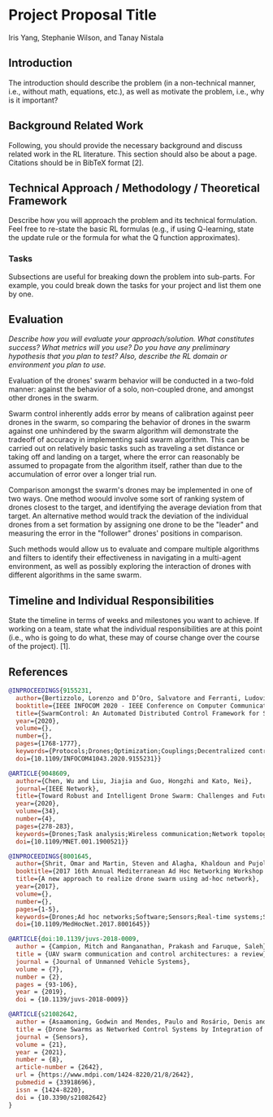 # Project Proposal Title

Iris Yang, Stephanie Wilson, and Tanay Nistala

## Introduction

The introduction should describe the problem (in a non-technical manner, i.e., without math, equations, etc.), as well as motivate the problem, i.e., why is it important?

## Background Related Work

Following, you should provide the necessary background and discuss related work in the RL literature. This section should also be about a page. Citations should be in BibTeX format [2].

## Technical Approach / Methodology / Theoretical Framework

Describe how you will approach the problem and its technical formulation. Feel free to re-state the basic RL formulas (e.g., if using Q-learning, state the update rule or the formula for what the Q function approximates).

### Tasks

Subsections are useful for breaking down the problem into sub-parts. For example, you could break down the tasks for your project and list them one by one.

## Evaluation

*Describe how you will evaluate your approach/solution. What constitutes success? What metrics will you use? Do you have any preliminary hypothesis that you plan to test? Also, describe the RL domain or environment you plan to use.*

Evaluation of the drones' swarm behavior will be conducted in a two-fold manner: against the behavior of a solo, non-coupled drone, and amongst other drones in the swarm.

Swarm control inherently adds error by means of calibration against peer drones in the swarm, so comparing the behavior of drones in the swarm against one unhindered by the swarm algorithm will demonstrate the tradeoff of accuracy in implementing said swarm algorithm. This can be carried out on relatively basic tasks such as traveling a set distance or taking off and landing on a target, where the error can reasonably be assumed to propagate from the algorithm itself, rather than due to the accumulation of error over a longer trial run.

Comparison amongst the swarm's drones may be implemented in one of two ways. One method woould involve some sort of ranking system of drones closest to the target, and identifying the average deviation from that target. An alternative method would track the deviation of the individual drones from a set formation by assigning one drone to be the "leader" and measuring the error in the "follower" drones' positions in comparison.

Such methods would allow us to evaluate and compare multiple algorithms and filters to identify their effectiveness in navigating in a multi-agent environment, as well as possibly exploring the interaction of drones with different algorithms in the same swarm.

## Timeline and Individual Responsibilities

State the timeline in terms of weeks and milestones you want to achieve. If working on a team, state what the individual responsibilities are at this point (i.e., who is going to do what, these may of course change over the course of the project). [1].

## References

```BibTeX
@INPROCEEDINGS{9155231,
  author={Bertizzolo, Lorenzo and D’Oro, Salvatore and Ferranti, Ludovico and Bonati, Leonardo and Demirors, Emrecan and Guan, Zhangyu and Melodia, Tommaso and Pudlewski, Scott},
  booktitle={IEEE INFOCOM 2020 - IEEE Conference on Computer Communications}, 
  title={SwarmControl: An Automated Distributed Control Framework for Self-Optimizing Drone Networks}, 
  year={2020},
  volume={},
  number={},
  pages={1768-1777},
  keywords={Protocols;Drones;Optimization;Couplings;Decentralized control;Wireless communication;Drone Networks;Software-Defined Networking;Distributed Network Control},
  doi={10.1109/INFOCOM41043.2020.9155231}}
```

```BibTeX
@ARTICLE{9048609,
  author={Chen, Wu and Liu, Jiajia and Guo, Hongzhi and Kato, Nei},
  journal={IEEE Network}, 
  title={Toward Robust and Intelligent Drone Swarm: Challenges and Future Directions}, 
  year={2020},
  volume={34},
  number={4},
  pages={278-283},
  keywords={Drones;Task analysis;Wireless communication;Network topology;Robot kinematics;Robustness;Ad hoc networks;Information management;Communications technology},
  doi={10.1109/MNET.001.1900521}}
```

```BibTeX
@INPROCEEDINGS{8001645,
  author={Shrit, Omar and Martin, Steven and Alagha, Khaldoun and Pujolle, Guy},
  booktitle={2017 16th Annual Mediterranean Ad Hoc Networking Workshop (Med-Hoc-Net)}, 
  title={A new approach to realize drone swarm using ad-hoc network}, 
  year={2017},
  volume={},
  number={},
  pages={1-5},
  keywords={Drones;Ad hoc networks;Software;Sensors;Real-time systems;Streaming media;Cameras;drone swarm;ad hoc network;leader-follower formation},
  doi={10.1109/MedHocNet.2017.8001645}}
```

```BibTeX
@ARTICLE{doi:10.1139/juvs-2018-0009,
  author = {Campion, Mitch and Ranganathan, Prakash and Faruque, Saleh},
  title = {UAV swarm communication and control architectures: a review},
  journal = {Journal of Unmanned Vehicle Systems},
  volume = {7},
  number = {2},
  pages = {93-106},
  year = {2019},
  doi = {10.1139/juvs-2018-0009}}
```

```BibTex
@ARTICLE{s21082642,
  author = {Asaamoning, Godwin and Mendes, Paulo and Rosário, Denis and Cerqueira, Eduardo},
  title = {Drone Swarms as Networked Control Systems by Integration of Networking and Computing},
  journal = {Sensors},
  volume = {21},
  year = {2021},
  number = {8},
  article-number = {2642},
  url = {https://www.mdpi.com/1424-8220/21/8/2642},
  pubmedid = {33918696},
  issn = {1424-8220},
  doi = {10.3390/s21082642}
}
```